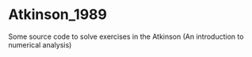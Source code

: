 # Atkinson_1989
Some source code to solve exercises in the Atkinson (An introduction to numerical analysis)
